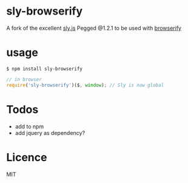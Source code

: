 # sly-browserify
A fork of the excellent [sly.js](https://github.com/darsain/sly) Pegged @1.2.1 to be used with [browserify](http://browserify.org)

# usage
```shell
$ npm install sly-browserify
```
```javascript
// in browser
require('sly-browserify')($, window); // Sly is now global
```

# Todos
- add to npm
- add jquery as dependency?

# Licence
MIT
